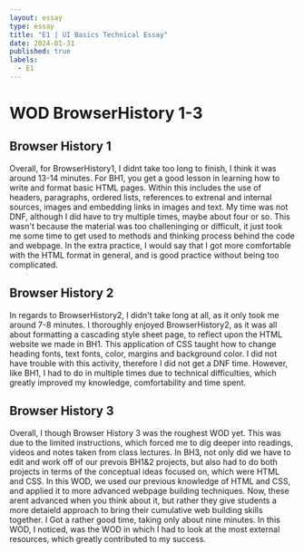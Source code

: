 ```yaml
---
layout: essay
type: essay
title: "E1 | UI Basics Technical Essay"
date: 2024-01-31
published: true
labels:
  - E1
---
```


<h1> WOD BrowserHistory 1-3 </h1>

<h2> Browser History 1</h2>
  <p>Overall, for BrowserHistory1, I didnt take too long to finish, I think it was around 13-14 minutes. For BH1, you get a good lesson in learning how to write and format basic HTML pages. Within this includes the use of headers, paragraphs, ordered lists, references to extrenal and internal sources, images and embedding links in images and text. My time was not DNF, although I did have to try multiple times, maybe about four or so. This wasn't because the material was too challeninging or difficult, it just took me some time to get used to methods and thinking process behind the code and webpage. In the extra practice, I would say that I got more comfortable with the HTML format in general, and is good practice without being too complicated.</p>
<h2> Browser History 2</h2>
  <p>In regards to BrowserHistory2, I didn't take long at all, as it only took me around 7-8 minutes. I thoroughly enjoyed BrowserHistory2, as it was all about formatting a cascading style sheet page, to reflect upon the HTML website we made in BH1. This application of CSS taught how to change heading fonts, text fonts, color, margins and background color. I did not have trouble with this activity, therefore I did not get a DNF time. However, like BH1, I had to do in multiple times due to technical difficulties, which greatly improved my knowledge, comfortability and time spent. </p>
<h2> Browser History 3</h2>
  <p>Overall, I though Browser History 3 was the roughest WOD yet. This was due to the limited instructions, which forced me to dig deeper into readings, videos and notes taken from class lectures. In BH3, not only did we have to edit and work off of our prevois BH1&2 projects, but also had to do both projects in terms of the conceptual ideas focused on, which were HTML and CSS. In this WOD, we used our previous knowledge of HTML and CSS, and applied it to more advanced webpage building techniques. Now, these arent advanced when you think about it, but rather they give students a more detaield approach to bring their cumulative web building skills together. I Got a rather good time, taking only about nine minutes. In this WOD, I noticed, was the WOD in which I had to look at the most external resources, which greatly contributed to my success. </p>